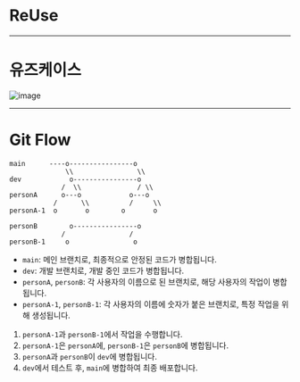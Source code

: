 # ReUse

-------
# 유즈케이스
![image](https://github.com/RecycleUse/ReUse/assets/107871734/d423b0f2-61d2-4bac-8548-fd0ffeaf7fc6)

-------
# Git Flow
```
main      ----o----------------o
              \\                \\
dev            o----------------o
             /  \\              / \\
personA      o---o            o---o
           /      \\          /     \\
personA-1  o       o        o       o

personB        o----------------o
             /                /
personB-1     o                o

```

- `main`: 메인 브랜치로, 최종적으로 안정된 코드가 병합됩니다.
- `dev`: 개발 브랜치로, 개발 중인 코드가 병합됩니다.
- `personA`, `personB`: 각 사용자의 이름으로 된 브랜치로, 해당 사용자의 작업이 병합됩니다.
- `personA-1`, `personB-1`: 각 사용자의 이름에 숫자가 붙은 브랜치로, 특정 작업을 위해 생성됩니다.
1. `personA-1`과 `personB-1`에서 작업을 수행합니다.
2. `personA-1`은 `personA`에, `personB-1`은 `personB`에 병합됩니다.
3. `personA`과 `personB`이 `dev`에 병합됩니다.
4. `dev`에서 테스트 후, `main`에 병합하여 최종 배포합니다.

